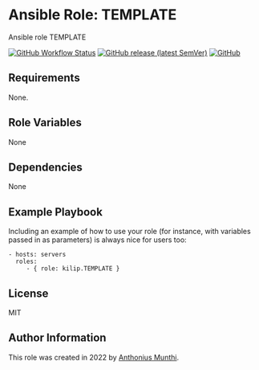 Ansible Role: TEMPLATE
=========

Ansible role TEMPLATE

[![GitHub Workflow Status](https://img.shields.io/github/workflow/status/kilip/ansible-role-template/CI?style=flat-square)](https://github.com/kilip/ansible-role-template/actions/workflows/ci.yml)
[![GitHub release (latest SemVer)](https://img.shields.io/github/v/release/kilip/ansible-role-workstation?style=flat-square)](https://github.com/kilip/ansible-role-template/releases)
[![GitHub](https://img.shields.io/github/license/kilip/ansible-role-template)](https://github.com/kilip/ansible-role-template/blob/main/LICENSE)

Requirements
------------

None.

Role Variables
--------------

None

Dependencies
------------

None

Example Playbook
----------------

Including an example of how to use your role (for instance, with variables passed in as parameters) is always nice for users too:

    - hosts: servers
      roles:
         - { role: kilip.TEMPLATE }

License
-------

MIT

Author Information
------------------

This role was created in 2022 by [Anthonius Munthi](https://itstoni.com).
